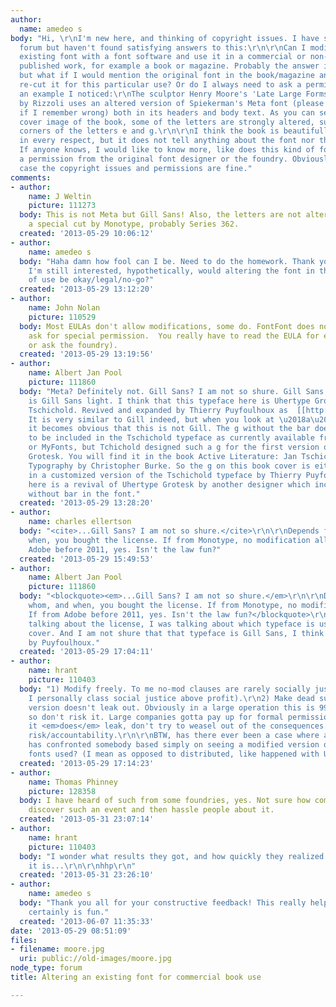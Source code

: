 ```yaml
---
author:
  name: amedeo s
body: "Hi, \r\nI'm new here, and thinking of copyright issues. I have searched the
  forum but haven't found satisfying answers to this:\r\n\r\nCan I modify/alter an
  existing font with a font software and use it in a commercial or non-commercial
  published work, for example a book or magazine. Probably the answer is usually NO,
  but what if I would mention the original font in the book/magazine and that I have
  re-cut it for this particular use? Or do I always need to ask a permission?\r\n\r\nHere's
  an example I noticed:\r\nThe sculptor Henry Moore's 'Late Large Forms' book published
  by Rizzoli uses an altered version of Spiekerman's Meta font (please correct me
  if I remember wrong) both in its headers and body text. As you can see from the
  cover image of the book, some of the letters are strongly altered, such as the upright
  corners of the letters e and g.\r\n\r\nI think the book is beautifully designed
  in every respect, but it does not tell anything about the font nor the designer.
  If anyone knows, I would like to know more, like does this kind of font use need
  a permission from the original font designer or the foundry. Obviously in Rizzoli's
  case the copyright issues and permissions are fine."
comments:
- author:
    name: J Weltin
    picture: 111273
  body: This is not Meta but Gill Sans! Also, the letters are not altered. This is
    a special cut by Monotype, probably Series 362.
  created: '2013-05-29 10:06:12'
- author:
    name: amedeo s
  body: "Haha damn how fool can I be. Need to do the homework. Thank you!\r\nBut,
    I'm still interested, hypothetically, would altering the font in this kind (book)
    of use be okay/legal/no-go?"
  created: '2013-05-29 13:12:20'
- author:
    name: John Nolan
    picture: 110529
  body: Most EULAs don't allow modifications, some do. FontFont does not, unless you
    ask for special permission.  You really have to read the EULA for each font (and,
    or ask the foundry).
  created: '2013-05-29 13:19:56'
- author:
    name: Albert Jan Pool
    picture: 111860
  body: "Meta? Definitely not. Gill Sans? I am not so shure. Gill Sans Series 362
    is Gill Sans light. I think that this typeface here is Uhertype Grotesk by Jan
    Tschichold. Revived and expanded by Thierry Puyfoulhoux as  [[http://www.myfonts.com/fonts/presencetypo/tschichold/|Tschichold]]
    It is very similar to Gill indeed, but when you look at \u2018a\u2019 and \u2018t\u2019
    it becomes obvious that this is not Gill. The g without the bar does not seem
    to be included in the Tschichold typeface as currently available from Linotype
    or MyFonts, but Tchichold designed such a g for the first version of Uhertype
    Grotesk. You will find it in the book Active Literature: Jan Tschichold and New
    Typography by Christopher Burke. So the g on this book cover is either available
    in a customized version of the Tschichold typeface by Thierry Puyfoulhoux or this
    here is a revival of Uhertype Grotesk by another designer which included the g
    without bar in the font."
  created: '2013-05-29 13:28:20'
- author:
    name: charles ellertson
  body: "<cite>...Gill Sans? I am not so shure.</cite>\r\n\r\nDepends from whom, and
    when, you bought the license. If from Monotype, no modification allowed. If from
    Adobe before 2011, yes. Isn't the law fun?"
  created: '2013-05-29 15:49:53'
- author:
    name: Albert Jan Pool
    picture: 111860
  body: "<blockquote><em>...Gill Sans? I am not so shure.</em>\r\n\r\nDepends from
    whom, and when, you bought the license. If from Monotype, no modification allowed.
    If from Adobe before 2011, yes. Isn't the law fun?</blockquote>\r\n\r\nI wasn\u2019t
    talking about the license, I was talking about which typeface is used for the
    cover. And I am not shure that that typeface is Gill Sans, I think it is Tschichold
    by Puyfoulhoux."
  created: '2013-05-29 17:04:11'
- author:
    name: hrant
    picture: 110403
  body: "1) Modify freely. To me no-mod clauses are rarely socially justifiable (and
    I personally class social justice above profit).\r\n2) Make dead sure the modified
    version doesn't leak out. Obviously in a large operation this is 99% inescapable,
    so don't risk it. Large companies gotta pay up for formal permission.\r\n3) If
    it <em>does</em> leak, don't try to weasel out of the consequences.\r\n\r\nOldschool
    risk/accountability.\r\n\r\nBTW, has there ever been a case where a font house
    has confronted somebody based simply on seeing a modified version of one of their
    fonts used? (I mean as opposed to distributed, like happened with UPS/Meta.)\r\n\r\nhhp\r\n"
  created: '2013-05-29 17:14:23'
- author:
    name: Thomas Phinney
    picture: 128358
  body: I have heard of such from some foundries, yes. Not sure how common it is to
    discover such an event and then hassle people about it.
  created: '2013-05-31 23:07:14'
- author:
    name: hrant
    picture: 110403
  body: "I wonder what results they got, and how quickly they realized how non\u2013cost-effective
    it is...\r\n\r\nhhp\r\n"
  created: '2013-05-31 23:26:10'
- author:
    name: amedeo s
  body: "Thank you all for your constructive feedback! This really helped.\r\nLaw
    certainly is fun."
  created: '2013-06-07 11:35:33'
date: '2013-05-29 08:51:09'
files:
- filename: moore.jpg
  uri: public://old-images/moore.jpg
node_type: forum
title: Altering an existing font for commercial book use

---
```

